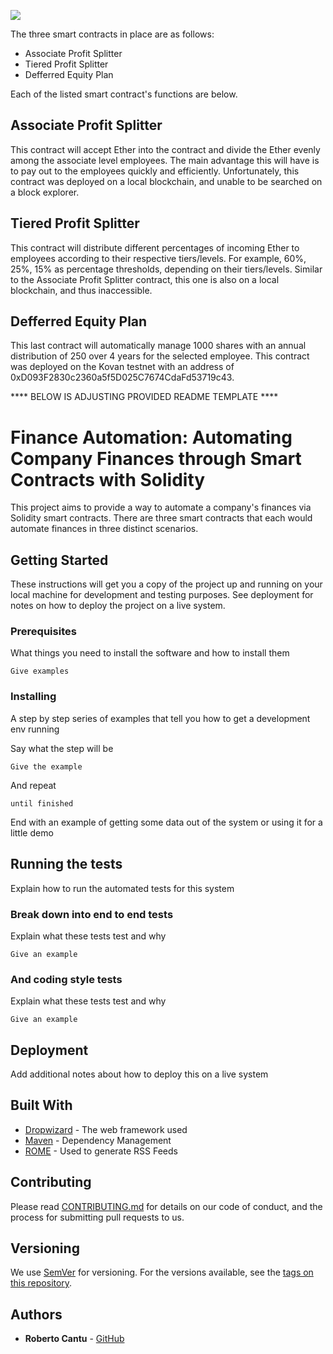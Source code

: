 

![](https://miro.medium.com/max/5040/1*xc4XWLHRlOSuroGSqgVX-g.jpeg)

The three smart contracts in place are as follows:

- Associate Profit Splitter
- Tiered Profit Splitter
- Defferred Equity Plan

Each of the listed smart contract's functions are below.

## Associate Profit Splitter

This contract will accept Ether into the contract and divide the Ether evenly among the associate level employees. The main advantage this will have is to pay out to the employees quickly and efficiently. Unfortunately, this contract was deployed on a local blockchain, and unable to be searched on a block explorer.

## Tiered Profit Splitter

This contract will distribute different percentages of incoming Ether to employees according to their respective tiers/levels. For example, 60%, 25%, 15% as percentage thresholds, depending on their tiers/levels. Similar to the Associate Profit Splitter contract, this one is also on a local blockchain, and thus inaccessible.

## Defferred Equity Plan

This last contract will automatically manage 1000 shares with an annual distribution of 250 over 4 years for the selected employee. This contract was deployed on the Kovan testnet with an address of 0xD093F2830c2360a5f5D025C7674CdaFd53719c43.

**** BELOW IS ADJUSTING PROVIDED README TEMPLATE ****

# Finance Automation: Automating Company Finances through Smart Contracts with Solidity

This project aims to provide a way to automate a company's finances via Solidity smart contracts.  There are three smart contracts that each would automate finances in three distinct scenarios.

## Getting Started

These instructions will get you a copy of the project up and running on your local machine for development and testing purposes. See deployment for notes on how to deploy the project on a live system.

### Prerequisites

What things you need to install the software and how to install them

```
Give examples
```

### Installing

A step by step series of examples that tell you how to get a development env running

Say what the step will be

```
Give the example
```

And repeat

```
until finished
```

End with an example of getting some data out of the system or using it for a little demo

## Running the tests

Explain how to run the automated tests for this system

### Break down into end to end tests

Explain what these tests test and why

```
Give an example
```

### And coding style tests

Explain what these tests test and why

```
Give an example
```

## Deployment

Add additional notes about how to deploy this on a live system

## Built With

* [Dropwizard](http://www.dropwizard.io/1.0.2/docs/) - The web framework used
* [Maven](https://maven.apache.org/) - Dependency Management
* [ROME](https://rometools.github.io/rome/) - Used to generate RSS Feeds

## Contributing

Please read [CONTRIBUTING.md](https://gist.github.com/PurpleBooth/b24679402957c63ec426) for details on our code of conduct, and the process for submitting pull requests to us.

## Versioning

We use [SemVer](http://semver.org/) for versioning. For the versions available, see the [tags on this repository](https://github.com/your/project/tags). 

## Authors

* **Roberto Cantu**  - [GitHub](https://github.com/RCantu92)
